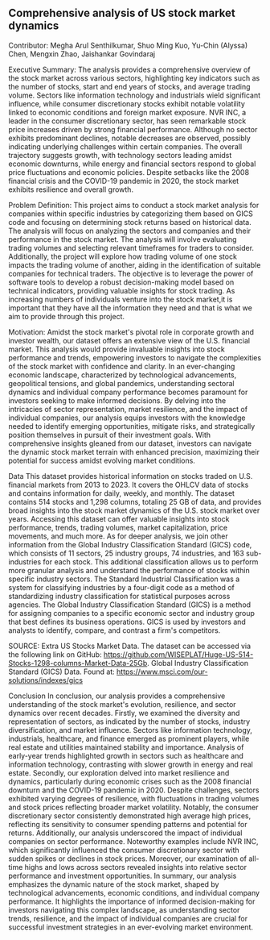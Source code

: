 ## Comprehensive analysis of US stock market dynamics

Contributor: 
Megha Arul Senthilkumar, Shuo Ming Kuo, Yu-Chin (Alyssa) Chen, Mengxin Zhao, Jaishankar Govindaraj

Executive Summary:
The analysis provides a comprehensive overview of the stock market across various sectors, highlighting key indicators such as the number of stocks, start and end years of stocks, and average trading volume. Sectors like information technology and industrials wield significant influence, while consumer discretionary stocks exhibit notable volatility linked to economic conditions and foreign market exposure. NVR INC, a leader in the consumer discretionary sector, has seen remarkable stock price increases driven by strong financial performance. Although no sector exhibits predominant declines, notable decreases are observed, possibly indicating underlying challenges within certain companies. The overall trajectory suggests growth, with technology sectors leading amidst economic downturns, while energy and financial sectors respond to global price fluctuations and economic policies. Despite setbacks like the 2008 financial crisis and the COVID-19 pandemic in 2020, the stock market exhibits resilience and overall growth.

Problem Definition:
This project aims to conduct a stock market analysis for companies within specific industries by categorizing them based on GICS code and focusing on determining stock returns based on historical data. The analysis will focus on analyzing the sectors and companies and their performance in the stock market. The analysis will involve evaluating trading volumes and selecting relevant timeframes for traders to consider. Additionally, the project will explore how trading volume of one stock impacts the trading volume of another, aiding in the identification of suitable companies for technical traders. The objective is to leverage the power of software tools to develop a robust decision-making model based on technical indicators, providing valuable insights for stock trading. As increasing numbers of individuals venture into the stock market,it is important that they have all the information they need and that is what we aim to provide through this project.

Motivation:
Amidst the stock market's pivotal role in corporate growth and investor wealth, our dataset offers an extensive view of the U.S. financial market. This analysis would provide invaluable insights into stock performance and trends, empowering investors to navigate the complexities of the stock market with confidence and clarity. In an ever-changing economic landscape, characterized by technological advancements, geopolitical tensions, and global pandemics, understanding sectoral dynamics and individual company performance becomes paramount for investors seeking to make informed decisions. By delving into the intricacies of sector representation, market resilience, and the impact of individual companies, our analysis equips investors with the knowledge needed to identify emerging opportunities, mitigate risks, and strategically position themselves in pursuit of their investment goals. With comprehensive insights gleaned from our dataset, investors can navigate the dynamic stock market terrain with enhanced precision, maximizing their potential for success amidst evolving market conditions.

Data
This dataset provides historical information on stocks traded on U.S. financial markets from 2013 to 2023. It covers the OHLCV data of stocks and contains information for daily, weekly, and monthly. The dataset contains 514 stocks and 1,298 columns, totaling 25 GB of data, and provides broad insights into the stock market dynamics of the U.S. stock market over years. Accessing this dataset can offer valuable insights into stock performance, trends, trading volumes, market capitalization, price movements, and much more.
As for deeper analysis, we join other information from the Global Industry Classification Standard (GICS) code, which consists of 11 sectors, 25 industry groups, 74 industries, and 163 sub-industries for each stock. This additional classification allows us to perform more granular analysis and understand the performance of stocks within specific industry sectors.
The Standard Industrial Classification was a system for classifying industries by a four-digit code as a method of standardizing industry classification for statistical purposes across agencies. The Global Industry Classification Standard (GICS) is a method for assigning companies to a specific economic sector and industry group that best defines its business operations. GICS is used by investors and analysts to identify, compare, and contrast a firm's competitors.

SOURCE:
Extra US Stocks Market Data. The dataset can be accessed via the following link on GitHub: https://github.com/WISEPLAT/Huge-US-514-Stocks-1298-columns-Market-Data-25Gb.
Global Industry Classification Standard (GICS) Data. Found at: https://www.msci.com/our-solutions/indexes/gics

Conclusion
In conclusion, our analysis provides a comprehensive understanding of the stock market's evolution, resilience, and sector dynamics over recent decades. Firstly, we examined the diversity and representation of sectors, as indicated by the number of stocks, industry diversification, and market influence. Sectors like information technology, industrials, healthcare, and finance emerged as prominent players, while real estate and utilities maintained stability and importance. Analysis of early-year trends highlighted growth in sectors such as healthcare and information technology, contrasting with slower growth in energy and real estate.
Secondly, our exploration delved into market resilience and dynamics, particularly during economic crises such as the 2008 financial downturn and the COVID-19 pandemic in 2020. Despite challenges, sectors exhibited varying degrees of resilience, with fluctuations in trading volumes and stock prices reflecting broader market volatility. Notably, the consumer discretionary sector consistently demonstrated high average high prices, reflecting its sensitivity to consumer spending patterns and potential for returns.
Additionally, our analysis underscored the impact of individual companies on sector performance. Noteworthy examples include NVR INC, which significantly influenced the consumer discretionary sector with sudden spikes or declines in stock prices. Moreover, our examination of all-time highs and lows across sectors revealed insights into relative sector performance and investment opportunities.
In summary, our analysis emphasizes the dynamic nature of the stock market, shaped by technological advancements, economic conditions, and individual company performance. It highlights the importance of informed decision-making for investors navigating this complex landscape, as understanding sector trends, resilience, and the impact of individual companies are crucial for successful investment strategies in an ever-evolving market environment.
